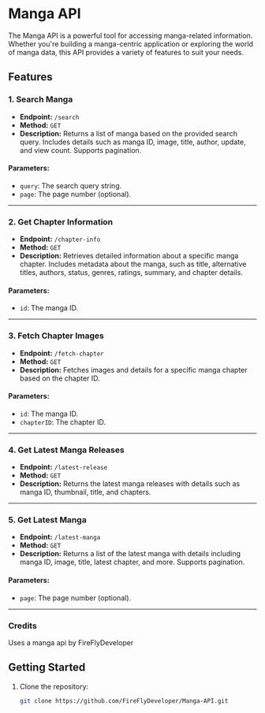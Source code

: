# Manga API

The Manga API is a powerful tool for accessing manga-related information. Whether you're building a manga-centric application or exploring the world of manga data, this API provides a variety of features to suit your needs.

## Features

### 1. Search Manga
- **Endpoint:** `/search`
- **Method:** `GET`
- **Description:** Returns a list of manga based on the provided search query. Includes details such as manga ID, image, title, author, update, and view count. Supports pagination.

#### Parameters:
- `query`: The search query string.
- `page`: The page number (optional).

---

### 2. Get Chapter Information
- **Endpoint:** `/chapter-info`
- **Method:** `GET`
- **Description:** Retrieves detailed information about a specific manga chapter. Includes metadata about the manga, such as title, alternative titles, authors, status, genres, ratings, summary, and chapter details.

#### Parameters:
- `id`: The manga ID.

---

### 3. Fetch Chapter Images
- **Endpoint:** `/fetch-chapter`
- **Method:** `GET`
- **Description:** Fetches images and details for a specific manga chapter based on the chapter ID.

#### Parameters:
- `id`: The manga ID.
- `chapterID`: The chapter ID.

---

### 4. Get Latest Manga Releases
- **Endpoint:** `/latest-release`
- **Method:** `GET`
- **Description:** Returns the latest manga releases with details such as manga ID, thumbnail, title, and chapters.

---

### 5. Get Latest Manga
- **Endpoint:** `/latest-manga`
- **Method:** `GET`
- **Description:** Returns a list of the latest manga with details including manga ID, image, title, latest chapter, and more. Supports pagination.

#### Parameters:
- `page`: The page number (optional).

---

### Credits
Uses a manga api by FireFlyDeveloper

## Getting Started

1. Clone the repository:
   ```bash
   git clone https://github.com/FireFlyDeveloper/Manga-API.git
